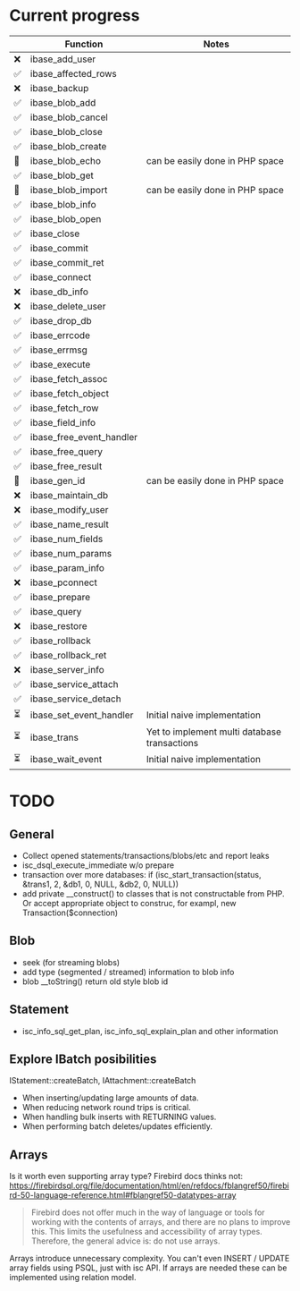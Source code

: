 # Current progress

|     | Function                 | Notes                                 |
|---  |---                       | ---                                   |
|❌    |ibase_add_user            |                                       |
|✅    | ibase_affected_rows      |                                       |
|❌    | ibase_backup             |                                       |
|✅    | ibase_blob_add           |                                       |
|✅    | ibase_blob_cancel        |                                       |
|✅    | ibase_blob_close         |                                       |
|✅    | ibase_blob_create        |                                       |
|🚫   | ibase_blob_echo          | can be easily done in PHP space       |
|✅    | ibase_blob_get           |                                       |
|🚫   | ibase_blob_import        | can be easily done in PHP space       |
|✅    | ibase_blob_info          |                                       |
|✅    | ibase_blob_open          |                                       |
|✅    | ibase_close              |                                       |
|✅    | ibase_commit             |                                       |
|✅    | ibase_commit_ret         |                                       |
|✅    | ibase_connect            |                                       |
|❌    | ibase_db_info            |                                       |
|❌    | ibase_delete_user        |                                       |
|✅    | ibase_drop_db            |                                       |
|✅    | ibase_errcode            |                                       |
|✅    | ibase_errmsg             |                                       |
|✅    | ibase_execute            |                                       |
|✅    | ibase_fetch_assoc        |                                       |
|✅    | ibase_fetch_object       |                                       |
|✅    | ibase_fetch_row          |                                       |
|✅    | ibase_field_info         |                                       |
|✅    | ibase_free_event_handler |                                       |
|✅    | ibase_free_query         |                                       |
|✅    | ibase_free_result        |                                       |
|🚫   | ibase_gen_id             | can be easily done in PHP space       |
|❌    | ibase_maintain_db        |                                       |
|❌    | ibase_modify_user        |                                       |
|✅    | ibase_name_result        |                                       |
|✅    | ibase_num_fields         |                                       |
|✅    | ibase_num_params         |                                       |
|✅    | ibase_param_info         |                                       |
|❌    | ibase_pconnect           |                                       |
|✅    | ibase_prepare            |                                       |
|✅    | ibase_query              |                                       |
|❌    | ibase_restore            |                                       |
|✅    | ibase_rollback           |                                       |
|✅    | ibase_rollback_ret       |                                       |
|❌    | ibase_server_info        |                                       |
|✅    | ibase_service_attach     |                                       |
|✅    | ibase_service_detach     |                                       |
|⏳    | ibase_set_event_handler  | Initial naive implementation          |
|⏳    | ibase_trans              | Yet to implement multi database transactions |
|⏳    | ibase_wait_event         | Initial naive implementation          |

# TODO

## General

- Collect opened statements/transactions/blobs/etc and report leaks
- isc_dsql_execute_immediate w/o prepare
- transaction over more databases: if (isc_start_transaction(status, &trans1, 2, &db1, 0, NULL, &db2, 0, NULL))
- add private __construct() to classes that is not constructable from PHP. Or accept appropriate object to construc, for exampl, new Transaction($connection)

## Blob

- seek (for streaming blobs)
- add type (segmented / streamed) information to blob info
- blob __toString() return old style blob id

## Statement

- isc_info_sql_get_plan, isc_info_sql_explain_plan and other information

## Explore IBatch posibilities

IStatement::createBatch, IAttachment::createBatch

- When inserting/updating large amounts of data.
- When reducing network round trips is critical.
- When handling bulk inserts with RETURNING values.
- When performing batch deletes/updates efficiently.

## Arrays

Is it worth even supporting array type? Firebird docs thinks not:
https://firebirdsql.org/file/documentation/html/en/refdocs/fblangref50/firebird-50-language-reference.html#fblangref50-datatypes-array

> Firebird does not offer much in the way of language or tools for working with the contents of arrays, and there are no plans to improve this. This limits the usefulness and accessibility of array types. Therefore, the general advice is: do not use arrays.

Arrays introduce unnecessary complexity. You can't even INSERT / UPDATE array fields using PSQL, just with isc API. If arrays are needed these can be implemented using relation model.
